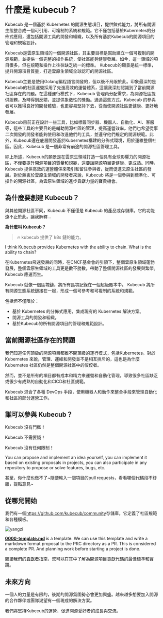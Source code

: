 # 什麼是 kubecub？

Kubecub 是一個基於 Kubernetes 的開源生態項目，提供鍊式能力，將所有開源生態整合成一個可引用、可複制的系統和規範。它不僅包括基於Kubernetes的分佈式應用，還包括開源工具的開發和組織，以及所有基於Kubecub的開源項目的管理和規範設計。

Kubecub是雲原生領域的一個開源社區，其主要目標是幫助建立一個可複制的開源規範，並提供一個完整的操作系統，使社區能夠健康發展。如今，這一領域的項目很多，但在規範和操作上往往缺乏統一的標準。 Kubecub的願景是統一標準，提升開源項目質量，打造雲原生領域全球認可的開源社區。

Kubecub主要是使用Golang編程語言開發的，但以後不局限於此。印象最深的是Kubecub的社區運營採用了先進高效的運營體系，這讓我深刻認識到了當前開源社區存在的問題。在這種運行模式下，Kubecub 管理員分配需求，為開源社區提供服務，及時得到反饋，並提供象徵性的獎勵。通過這些方式，Kubecub 的參與者可以獲得良好的開發體驗，也更容易堅持下去，從而使開源社區更健康、更好地發展。

Kubecub目前正在設計一些工具，比如標籤同步器、機器人、自動化、AI、客服等，這些工具的主要目的是輔助開源社區的管理，提高運營效率。他們也希望從事二次開發的開發者能夠使用和改進他們的工具，並遵守他們規定的開源規範。此外，Kubecub還在底層開發基於Kubernetes構建的分佈式環境，用於運維整個社區。因此，Kubecub 是一個非常有前途的開源社區管理工具。

綜上所述，Kubecub的願景是在雲原生領域打造一個具有全球影響力的開源社區，不僅要提升開源項目的質量和規範，還要讓開源項目更健康、更成熟。同時，Kubecub 提供高效的運營體係來吸引和留住參與者，從而促進云原生社區的發展。對於熱衷於雲原生領域的開發者來說，Kubecub 將是一個參與到標準化、可操作的開源社區，為雲原生領域的進步貢獻力量的寶貴機會。

## 為什麼要創建 Kubecub？

與其他開源社區不同，Kubecub 不僅僅是 Kubecub 的產品或存儲庫。它的功能遠不止於此。讓我解釋...

**為什麼叫 Kubecub？**

> 🔥 kubecub 提供了 k8s 鏈的能力。

I think Kubecub provides Kubernetes with the ability to chain. What is the ability to chain?

在Kubernetes飛速發展的同時，在CNCF基金會的引領下，整個雲原生領域蓬勃發展，整個雲原生領域的工具更是數不勝數，帶動了整個開源社區的發展與繁榮。 Kubecub 應運而生。

Kubecub 就像一個區塊鏈，將所有區塊記錄在一個超級賬本中。 Kubecub 將所有開源生態系統鏈接在一起，形成一個可參考和可複制的系統和規範。

包括但不僅限於：

-   基於 Kubernetes 的分佈式應用，集成現有的 Kubernetes 解決方案。
-   開源工具的開發和組織。
-   基於Kubecub的所有開源項目的管理和規範設計。

## 當前開源社區存在的問題

我們知道任何頂級的開源項目都離不開頂級的運行模式，包括Kubernetes。對於 Kubernetes 來說，管理、運維和開發並不是相互排斥的，這也是為什麼 Kubernetes 社區仍然是整個開源社區中的佼佼者。

然而，並不是所有的項目都有成本和精力來運營和自動化管理，導致很多社區缺乏或很少有成熟的自動化和CICD和社區規範。

Kubecub 混合了各種 DevOps 手段，使用機器人和動作來整合手段來管理自動化和社區的部分運營工作。

## 誰可以參與 Kubecub？

Kubecub 沒有門檻！

Kubecub 不需要錢！

Kubecub 沒有任何限制！

You can propose and implement an idea yourself, you can implement it based on existing proposals in projects, you can also participate in any repository to propose or solve features, bugs, etc.

甚至，你什麼也做不了~隨便輸入一個項目的pull requests，看看哪個代碼段不舒服，提點意見~

## 從哪兒開始

我們有一個<https://github.com/kubecub/community>存儲庫，它定義了社區規範和各種模板。

![yangzi](http://sm.nsddd.top/sm202306012140301.png)

**[0000-template.md](http://0000-template.md/)** is a template. We can use this template and write a markdown format proposal to the PRC directory as a PR. This is considered a complete PR. And planning work before starting a project is done.

閱讀我們的[貢獻者指南](https://github.com/kubecub/community/blob/main/CONTRIBUTING.md)，您可以在其中了解為開源項目貢獻代碼的最佳標準和實踐。

## 未來方向

一個人的力量是有限的，後期的開源氛圍勢必會更加興盛。越來越多想要加入開源的合作夥伴或團隊渴望有一個現成的解決方案。

我們將堅持Kubecub的運營，促進開源愛好者的成長與交流。
